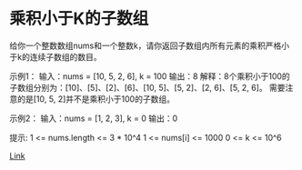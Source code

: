 <h1>乘积小于K的子数组</h1>

给你一个整数数组nums和一个整数k，请你返回子数组内所有元素的乘积严格小于k的连续子数组的数目。

示例1：
输入：nums = [10, 5, 2, 6], k = 100
输出：8
解释：8个乘积小于100的子数组分别为：[10]、[5]、[2]、[6]、[10, 5]、[5, 2]、[2, 6]、[5, 2, 6]。
需要注意的是[10, 5, 2]并不是乘积小于100的子数组。

示例2：
输入：nums = [1, 2, 3], k = 0
输出：0

提示:
1 <= nums.length <= 3 * 10^4
1 <= nums[i] <= 1000
0 <= k <= 10^6

[Link](https://leetcode-cn.com/problems/subarray-product-less-than-k/)